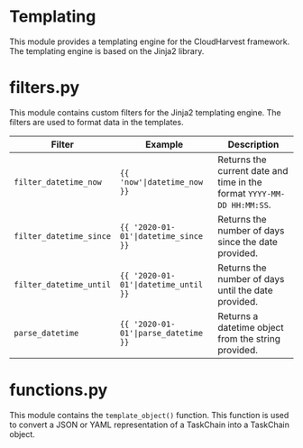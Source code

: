 # Templating
This module provides a templating engine for the CloudHarvest framework. The templating engine is based on the Jinja2 library.

# filters.py
This module contains custom filters for the Jinja2 templating engine. The filters are used to format data in the templates.

| Filter                  | Example                              | Description                                                            |
|-------------------------|--------------------------------------|------------------------------------------------------------------------|
| `filter_datetime_now`   | `{{ 'now'\|datetime_now }}`          | Returns the current date and time in the format `YYYY-MM-DD HH:MM:SS`. |
| `filter_datetime_since` | `{{ '2020-01-01'\|datetime_since }}` | Returns the number of days since the date provided.                    |
| `filter_datetime_until` | `{{ '2020-01-01'\|datetime_until }}` | Returns the number of days until the date provided.                    |
| `parse_datetime`        | `{{ '2020-01-01'\|parse_datetime }}` | Returns a datetime object from the string provided.                    |

# functions.py
This module contains the `template_object()` function. This function is used to convert a JSON or YAML representation
of a TaskChain into a TaskChain object.
